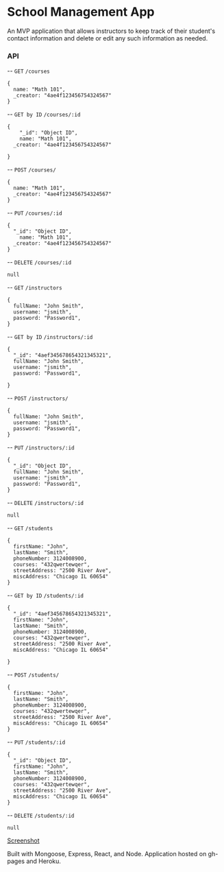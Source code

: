 # School Management App
An MVP application that allows instructors to keep track of their student's contact information and delete or edit any such information as needed. 
### API
-- `GET`
`/courses`
```
{
  name: "Math 101",
  _creator: "4ae4f123456754324567"
}
```
-- `GET by ID`
`/courses/:id`
```
{
    "_id": "Object ID",
    name: "Math 101",
  _creator: "4ae4f123456754324567"

}
```

-- `POST`
`/courses/`
```
{
  name: "Math 101",
  _creator: "4ae4f123456754324567"
}
```
-- `PUT`
`/courses/:id`
```
{
  "_id": "Object ID",
    name: "Math 101",
  _creator: "4ae4f123456754324567"
}
```
-- `DELETE`
`/courses/:id`
```
null
```

-- `GET`
`/instructors`
```
{
  fullName: "John Smith",
  username: "jsmith",
  password: "Password1",
}
```
-- `GET by ID`
`/instructors/:id`
```
{
  "_id": "4aef345678654321345321",
  fullName: "John Smith",
  username: "jsmith",
  password: "Password1",

}
```

-- `POST`
`/instructors/`
```
{
  fullName: "John Smith",
  username: "jsmith",
  password: "Password1",
}
```
-- `PUT`
`/instructors/:id`
```
{
  "_id": "Object ID",
  fullName: "John Smith",
  username: "jsmith",
  password: "Password1",
}
```
-- `DELETE`
`/instructors/:id`
```
null
```

-- `GET`
`/students`
```
{
  firstName: "John",
  lastName: "Smith",
  phoneNumber: 3124008900,
  courses: "432qwertewqer",
  streetAddress: "2500 River Ave",
  miscAddress: "Chicago IL 60654"
}
```
-- `GET by ID`
`/students/:id`
```
{
  "_id": "4aef345678654321345321",
  firstName: "John",
  lastName: "Smith",
  phoneNumber: 3124008900,
  courses: "432qwertewqer",
  streetAddress: "2500 River Ave",
  miscAddress: "Chicago IL 60654"

}
```

-- `POST`
`/students/`
```
{
  firstName: "John",
  lastName: "Smith",
  phoneNumber: 3124008900,
  courses: "432qwertewqer",
  streetAddress: "2500 River Ave",
  miscAddress: "Chicago IL 60654"
}
```
-- `PUT`
`/students/:id`
```
{
  "_id": "Object ID",
  firstName: "John",
  lastName: "Smith",
  phoneNumber: 3124008900,
  courses: "432qwertewqer",
  streetAddress: "2500 River Ave",
  miscAddress: "Chicago IL 60654"
}
```
-- `DELETE`
`/students/:id`
```
null
```

[Screenshot]("")

Built with Mongoose, Express, React, and Node. Application hosted on gh-pages and Heroku.
